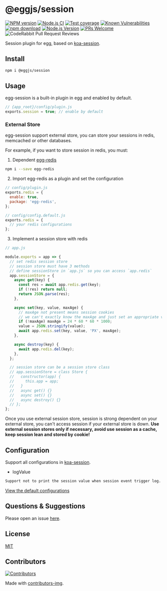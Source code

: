 # @eggjs/session

[![NPM version][npm-image]][npm-url]
[![Node.js CI](https://github.com/eggjs/session/actions/workflows/nodejs.yml/badge.svg)](https://github.com/eggjs/session/actions/workflows/nodejs.yml)
[![Test coverage][codecov-image]][codecov-url]
[![Known Vulnerabilities][snyk-image]][snyk-url]
[![npm download][download-image]][download-url]
[![Node.js Version](https://img.shields.io/node/v/@eggjs/session.svg?style=flat)](https://nodejs.org/en/download/)
[![PRs Welcome](https://img.shields.io/badge/PRs-welcome-brightgreen.svg?style=flat-square)](https://makeapullrequest.com)
![CodeRabbit Pull Request Reviews](https://img.shields.io/coderabbit/prs/github/eggjs/session)

[npm-image]: https://img.shields.io/npm/v/@eggjs/session.svg?style=flat-square
[npm-url]: https://npmjs.org/package/@eggjs/session
[codecov-image]: https://codecov.io/gh/eggjs/session/branch/master/graph/badge.svg
[codecov-url]: https://codecov.io/gh/eggjs/session
[snyk-image]: https://snyk.io/test/npm/@eggjs/session/badge.svg?style=flat-square
[snyk-url]: https://snyk.io/test/npm/@eggjs/session
[download-image]: https://img.shields.io/npm/dm/@eggjs/session.svg?style=flat-square
[download-url]: https://npmjs.org/package/@eggjs/session

Session plugin for egg, based on [koa-session](https://github.com/koajs/session).

## Install

```bash
npm i @eggjs/session
```

## Usage

egg-session is a built-in plugin in egg and enabled by default.

```js
// {app_root}/config/plugin.js
exports.session = true; // enable by default
```

### External Store

egg-session support external store, you can store your sessions in redis, memcached or other databases.

For example, if you want to store session in redis, you must:

1. Dependent [egg-redis](https://github.com/eggjs/egg-redis)

  ```bash
  npm i --save egg-redis
  ```

2. Import egg-redis as a plugin and set the configuration

  ```js
  // config/plugin.js
  exports.redis = {
    enable: true,
    package: 'egg-redis',
  };
  ```

  ```js
  // config/config.default.js
  exports.redis = {
    // your redis configurations
  };
  ```

3. Implement a session store with redis

  ```js
  // app.js

  module.exports = app => {
    // set redis session store
    // session store must have 3 methods
    // define sessionStore in `app.js` so you can access `app.redis`
    app.sessionStore = {
      async get(key) {
        const res = await app.redis.get(key);
        if (!res) return null;
        return JSON.parse(res);
      },

      async set(key, value, maxAge) {
        // maxAge not present means session cookies
        // we can't exactly know the maxAge and just set an appropriate value like one day
        if (!maxAge) maxAge = 24 * 60 * 60 * 1000;
        value = JSON.stringify(value);
        await app.redis.set(key, value, 'PX', maxAge);
      },

      async destroy(key) {
        await app.redis.del(key);
      },
    };

    // session store can be a session store class
    // app.sessionStore = class Store {
    //   constructor(app) {
    //     this.app = app;
    //   }
    //   async get() {}
    //   async set() {}
    //   async destroy() {}
    // };
  };
  ```

Once you use external session store, session is strong dependent on your external store, you can't access session if your external store is down. **Use external session stores only if necessary, avoid use session as a cache, keep session lean and stored by cookie!**

## Configuration

Support all configurations in [koa-session](https://github.com/koajs/session).

* logValue

```bash
Support not to print the session value when session event trigger log. Default to be true.
```

[View the default configurations](https://github.com/eggjs/egg-session/blob/master/config/config.default.js)

## Questions & Suggestions

Please open an issue [here](https://github.com/eggjs/egg/issues).

## License

[MIT](LICENSE)

## Contributors

[![Contributors](https://contrib.rocks/image?repo=eggjs/session)](https://github.com/eggjs/session/graphs/contributors)

Made with [contributors-img](https://contrib.rocks).
